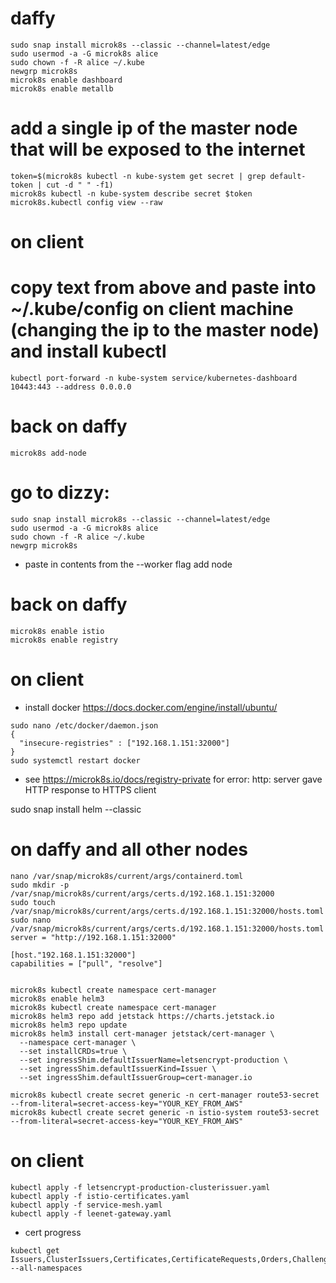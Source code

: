 # daffy
```
sudo snap install microk8s --classic --channel=latest/edge
sudo usermod -a -G microk8s alice
sudo chown -f -R alice ~/.kube
newgrp microk8s
microk8s enable dashboard
microk8s enable metallb
```
# add a single ip of the master node that will be exposed to the internet
```
token=$(microk8s kubectl -n kube-system get secret | grep default-token | cut -d " " -f1)
microk8s kubectl -n kube-system describe secret $token
microk8s.kubectl config view --raw
```
# on client
# copy text from above and paste into ~/.kube/config on client machine (changing the ip to the master node) and install kubectl
```
kubectl port-forward -n kube-system service/kubernetes-dashboard 10443:443 --address 0.0.0.0
```

# back on daffy
```
microk8s add-node
```

# go to dizzy:
```
sudo snap install microk8s --classic --channel=latest/edge
sudo usermod -a -G microk8s alice
sudo chown -f -R alice ~/.kube
newgrp microk8s
```
- paste in contents from the --worker flag add node

# back on daffy
```
microk8s enable istio
microk8s enable registry
```

# on client
- install docker https://docs.docker.com/engine/install/ubuntu/
```
sudo nano /etc/docker/daemon.json
{
  "insecure-registries" : ["192.168.1.151:32000"]
}
sudo systemctl restart docker
```
- see https://microk8s.io/docs/registry-private for error: http: server gave HTTP response to HTTPS client

sudo snap install helm --classic

# on daffy and all other nodes
```
nano /var/snap/microk8s/current/args/containerd.toml
sudo mkdir -p /var/snap/microk8s/current/args/certs.d/192.168.1.151:32000
sudo touch /var/snap/microk8s/current/args/certs.d/192.168.1.151:32000/hosts.toml
sudo nano /var/snap/microk8s/current/args/certs.d/192.168.1.151:32000/hosts.toml
server = "http://192.168.1.151:32000"

[host."192.168.1.151:32000"]
capabilities = ["pull", "resolve"]


microk8s kubectl create namespace cert-manager
microk8s enable helm3
microk8s kubectl create namespace cert-manager
microk8s helm3 repo add jetstack https://charts.jetstack.io
microk8s helm3 repo update
microk8s helm3 install cert-manager jetstack/cert-manager \
  --namespace cert-manager \
  --set installCRDs=true \
  --set ingressShim.defaultIssuerName=letsencrypt-production \
  --set ingressShim.defaultIssuerKind=Issuer \
  --set ingressShim.defaultIssuerGroup=cert-manager.io

microk8s kubectl create secret generic -n cert-manager route53-secret --from-literal=secret-access-key="YOUR_KEY_FROM_AWS"
microk8s kubectl create secret generic -n istio-system route53-secret --from-literal=secret-access-key="YOUR_KEY_FROM_AWS"
```

# on client
```
kubectl apply -f letsencrypt-production-clusterissuer.yaml
kubectl apply -f istio-certificates.yaml
kubectl apply -f service-mesh.yaml
kubectl apply -f leenet-gateway.yaml
```
- cert progress
```
kubectl get Issuers,ClusterIssuers,Certificates,CertificateRequests,Orders,Challenges --all-namespaces

```